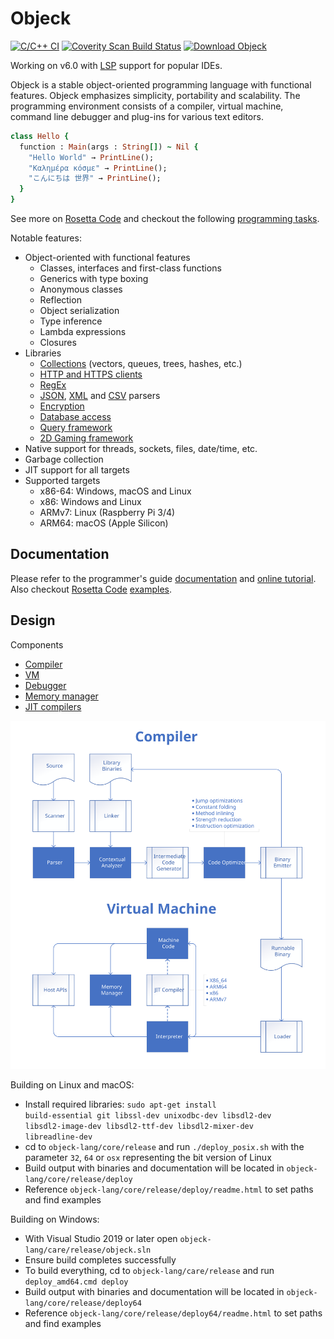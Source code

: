 # Objeck

[![C/C++ CI](https://github.com/objeck/objeck-lang/actions/workflows/c-cpp.yml/badge.svg)](https://github.com/objeck/objeck-lang/actions/workflows/c-cpp.yml)
[![Coverity Scan Build Status](https://img.shields.io/coverity/scan/10314.svg)](https://scan.coverity.com/projects/objeck)
[![Download Objeck](https://img.shields.io/sourceforge/dt/objeck-lang.svg)](https://sourceforge.net/projects/objeck-lang/files/latest/download)

Working on v6.0 with [LSP](https://github.com/objeck/objeck-lang-server) support for popular IDEs.

Objeck is a stable object-oriented programming language with functional features. Objeck emphasizes simplicity, portability and scalability. The programming environment consists of a compiler, virtual machine, command line debugger and plug-ins for various text editors.

```ruby
class Hello {
  function : Main(args : String[]) ~ Nil {
    "Hello World" → PrintLine();
    "Καλημέρα κόσμε" → PrintLine();
    "こんにちは 世界" → PrintLine();
  }
}
```

See more on [Rosetta Code](http://rosettacode.org/wiki/Category:Objeck) and checkout the following [programming tasks](programs/rc).

Notable features:
* Object-oriented with functional features
  * Classes, interfaces and first-class functions
  * Generics with type boxing
  * Anonymous classes 
  * Reflection 
  * Object serialization 
  * Type inference
  * Lambda expressions
  * Closures
* Libraries 
  * [Collections](https://github.com/objeck/objeck-lang/blob/master/core/compiler/lib_src/gen_collect.obs) (vectors, queues, trees, hashes, etc.)
  * [HTTP and HTTPS clients](https://github.com/objeck/objeck-lang/blob/master/core/compiler/lib_src/net.obs)
  * [RegEx](https://github.com/objeck/objeck-lang/blob/master/core/compiler/lib_src/regex.obs)
  * [JSON](https://github.com/objeck/objeck-lang/blob/master/core/compiler/lib_src/json.obs), [XML](https://github.com/objeck/objeck-lang/blob/master/core/compiler/lib_src/xml.obs) and [CSV](https://github.com/objeck/objeck-lang/blob/master/core/compiler/lib_src/csv.obs) parsers
  * [Encryption](https://github.com/objeck/objeck-lang/blob/master/core/compiler/lib_src/encrypt.obs)
  * [Database access](https://github.com/objeck/objeck-lang/blob/master/core/compiler/lib_src/odbc.obs)
  * [Query framework](https://github.com/objeck/objeck-lang/blob/master/core/compiler/lib_src/query.obs)
  * [2D Gaming framework](https://github.com/objeck/objeck-lang/blob/master/core/compiler/lib_src/sdl_game.obs)
* Native support for threads, sockets, files, date/time, etc.
* Garbage collection
* JIT support for all targets
* Supported targets
  * x86-64: Windows, macOS and Linux
  * x86: Windows and Linux
  * ARMv7: Linux (Raspberry Pi 3/4)
  * ARM64: macOS (Apple Silicon)

## Documentation
Please refer to the programmer's guide [documentation](https://www.objeck.org/doc/api/index.html) and [online tutorial](https://www.objeck.org/getting_started.html). Also checkout [Rosetta Code](http://rosettacode.org/wiki/Category:Objeck) [examples](programs/rc).

## Design
Components 
*  [Compiler](https://github.com/objeck/objeck-lang/blob/master/core/compiler)
*  [VM](https://github.com/objeck/objeck-lang/blob/master/core/vm)
*  [Debugger](https://github.com/objeck/objeck-lang/blob/master/core/debugger)
*  [Memory manager](https://github.com/objeck/objeck-lang/blob/master/core/vm/arch)
*  [JIT compilers](https://github.com/objeck/objeck-lang/blob/master/core/vm/arch/jit)

![alt text](images/toolchain.svg "Compiler & VM")

Building on Linux and macOS:
*  Install required libraries: <code>sudo apt-get install build-essential git libssl-dev unixodbc-dev libsdl2-dev libsdl2-image-dev libsdl2-ttf-dev libsdl2-mixer-dev libreadline-dev</code>
*  cd to <code>objeck-lang/core/release</code> and run <code>./deploy_posix.sh</code> with the parameter <code>32</code>, <code>64</code> or <code>osx</code> representing the bit version of Linux
*  Build output with binaries and documentation will be located in <code>objeck-lang/core/release/deploy</code>
*  Reference <code>objeck-lang/core/release/deploy/readme.html</code> to set paths and find examples

Building on Windows:
*  With Visual Studio 2019 or later open <code>objeck-lang/care/release/objeck.sln</code>
*  Ensure build completes successfully
*  To build everything, cd to <code>objeck-lang/care/release</code> and run <code>deploy_amd64.cmd deploy</code>
*  Build output with binaries and documentation will be located in <code>objeck-lang/core/release/deploy64</code>
*  Reference <code>objeck-lang/core/release/deploy64/readme.html</code> to set paths and find examples
